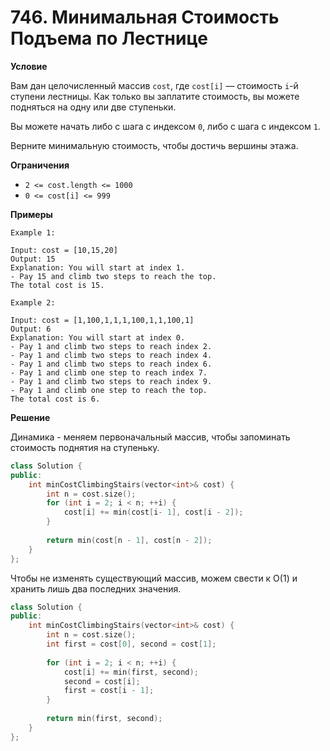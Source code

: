 # 746. Минимальная Стоимость Подъема по Лестнице

**Условие**

Вам дан целочисленный массив `cost`, где `cost[i]` — стоимость `i`-й ступени лестницы. Как только вы заплатите стоимость, вы можете подняться на одну или две ступеньки.

Вы можете начать либо с шага с индексом `0`, либо с шага с индексом `1`.

Верните минимальную стоимость, чтобы достичь вершины этажа.

**Ограничения**
- `2 <= cost.length <= 1000`
- `0 <= cost[i] <= 999`

**Примеры**
```
Example 1:

Input: cost = [10,15,20]
Output: 15
Explanation: You will start at index 1.
- Pay 15 and climb two steps to reach the top.
The total cost is 15.

Example 2:

Input: cost = [1,100,1,1,1,100,1,1,100,1]
Output: 6
Explanation: You will start at index 0.
- Pay 1 and climb two steps to reach index 2.
- Pay 1 and climb two steps to reach index 4.
- Pay 1 and climb two steps to reach index 6.
- Pay 1 and climb one step to reach index 7.
- Pay 1 and climb two steps to reach index 9.
- Pay 1 and climb one step to reach the top.
The total cost is 6.
```


**Решение**

Динамика - меняем первоначальный массив, чтобы запоминать стоимость поднятия на ступеньку.

```C++
class Solution {
public:
    int minCostClimbingStairs(vector<int>& cost) {
        int n = cost.size();
        for (int i = 2; i < n; ++i) {
            cost[i] += min(cost[i- 1], cost[i - 2]);
        }
        
        return min(cost[n - 1], cost[n - 2]);
    }
};
```

Чтобы не изменять существующий массив, можем свести к О(1) и хранить лишь два последних значения.

```C++
class Solution {
public:
    int minCostClimbingStairs(vector<int>& cost) {
        int n = cost.size();
        int first = cost[0], second = cost[1];
        
        for (int i = 2; i < n; ++i) {
            cost[i] += min(first, second);
            second = cost[i];
            first = cost[i - 1];
        }
        
        return min(first, second);
    }
};
```






 


 


